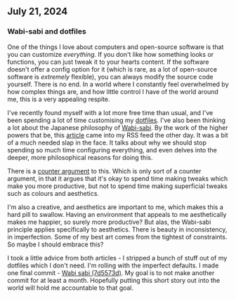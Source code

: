 ## July 21, 2024

### Wabi-sabi and dotfiles

One of the things I love about computers and open-source software is that you
can customize *everything*. If you don't like how something looks or functions,
you can just tweak it to your hearts content. If the software doesn't offer a
config option for it (which is rare, as a lot of open-source software is
*extremely* flexible), you can always modify the source code yourself. There is
no end. In a world where I constantly feel overwhelmed by how complex things
are, and how little control I have of the world around me, this is a very
appealing respite.

I've recently found myself with a lot more free time than usual, and I've been
spending a lot of time customising my
[dotfiles](https://github.com/aronlebani/dotfiles). I've also been thinking a
lot about the Japanese philosophy of
[Wabi-sabi](https://en.wikipedia.org/wiki/Wabi-sabi). By the work of the higher
powers that be, this
[article](https://arkadiuszchmura.com/posts/stop-perfecting-your-config) came
into my RSS feed the other day. It was a bit of a much needed slap in the face.
It talks about why we should stop spending so much time configuring everything,
and even delves into the deeper, more philosophical reasons for doing this.

There is a [counter
argument](https://buttondown.email/hillelwayne/archive/keep-perfecting-your-config)
to this. Which is only sort of a counter argument, in that it argues that
it's okay to spend time making tweaks which make you more productive, but not
to spend time making superficial tweaks such as colours and aesthetics.

I'm also a creative, and aesthetics are important to me, which makes this a
hard pill to swallow. Having an environment that appeals to me aesthetically
makes me happier, so surely more productive? But alas, the Wabi-sabi principle
applies specifically to aesthetics. There is beauty in inconsistency, in
imperfection. Some of my best art comes from the tightest of constraints. So
maybe I should embrace this?

I took a little advice from both articles - I stripped a bunch of stuff out of
my dotfiles which I don't need. I'm rolling with the imperfect defaults. I made
one final commit - [Wabi sabi
(7d5573d)](https://github.com/aronlebani/dotfiles/commit/7d5573d6ed7b1a209ec400af2dfe812181a2fa99).
My goal is to not make another commit for at least a month. Hopefully putting
this short story out into the world will hold me accountable to that goal.
